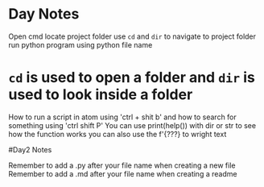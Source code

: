 # Day Notes
Open cmd
locate project folder
use `cd` and `dir` to navigate to project folder
run python program using python file name
 # `cd` is used to open a folder and `dir` is used to look inside a folder
 How to run a script in atom using 'ctrl + shit b' and how to search for something using 'ctrl shift P'
You can use print(help()) with dir or str to see how the function works
you can also use the f'{???} to wright text


#Day2 Notes

Remember to add a .py after your file name when creating a new file
Remember to add a .md after your file name when creating a readme
